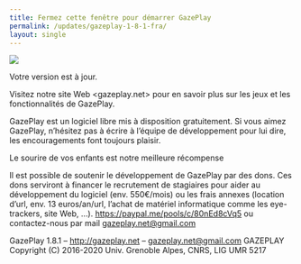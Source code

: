 ```yaml
---
title: Fermez cette fenêtre pour démarrer GazePlay
permalink: /updates/gazeplay-1-8-1-fra/
layout: single
---
```


<img src="{{site.baseurl}}/assets/images/gazeplayLogo1-8.png"/>

Votre version est à jour.

Visitez notre site Web <gazeplay.net> pour en savoir plus sur les jeux et les fonctionnalités de GazePlay.

GazePlay est un logiciel libre mis à disposition gratuitement.
Si vous aimez GazePlay, n’hésitez pas à écrire à l’équipe de développement pour lui dire, les encouragements font toujours plaisir.

Le sourire de vos enfants est notre meilleure récompense

Il est possible de soutenir le développement de GazePlay par des dons. Ces dons serviront à financer le recrutement de stagiaires pour aider au développement du logiciel (env. 550€/mois) ou les frais annexes (location d’url, env. 13 euros/an/url, l’achat de matériel informatique comme les eye-trackers, site Web, …). <https://paypal.me/pools/c/80nEd8cVq5> ou contactez-nous par mail <gazeplay.net@gmail.com>

GazePlay 1.8.1 – <http://gazeplay.net> – <gazeplay.net@gmail.com>
GAZEPLAY Copyright (C) 2016-2020 Univ. Grenoble Alpes, CNRS, LIG UMR 5217
